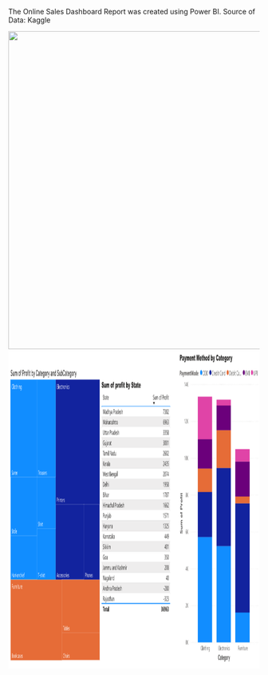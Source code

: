 The Online Sales Dashboard Report was created using Power BI. 
Source of Data: Kaggle

<img src="[https://github.com/meigeeong/OnlineSales_Dashboard/blob/main/OnlineSales1PNG.PNG](https://github.com/meigeeong/OnlineSales_Dashboard/blob/main/Total%20profits.PNG
)" width="1000" height="637">
<img src="https://github.com/meigeeong/OnlineSales_Dashboard/blob/main/OnlineSales2.PNG" width="1000" height="637">

